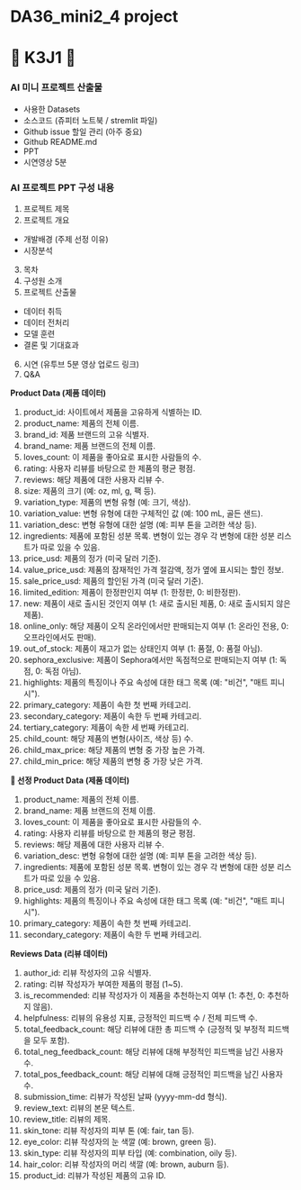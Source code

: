 # DA36_mini2_4 project
# 🐻 K3J1 🐻

### AI 미니 프로젝트 산출물
  - 사용한 Datasets
  - 소스코드 (쥬피터 노트북 / stremlit 파일)
  - Github issue 할일 관리 (아주 중요)
  - Github README.md
  - PPT
  - 시연영상 5분

### AI 프로젝트 PPT 구성 내용
1. 프로젝트 제목
2. 프로젝트 개요
  - 개발배경 (주제 선정 이유)
  - 시장분석
3. 목차
4. 구성원 소개
5. 프로젝트 산출물
  - 데이터 취득
  - 데이터 전처리
  - 모델 훈련
  - 결론 및 기대효과
6. 시연 (유투브 5분 영상 업로드 링크)
7. Q&A

**Product Data (제품 데이터)**
1. product_id: 사이트에서 제품을 고유하게 식별하는 ID.
2. product_name: 제품의 전체 이름.
3. brand_id: 제품 브랜드의 고유 식별자.
4. brand_name: 제품 브랜드의 전체 이름.
5. loves_count: 이 제품을 좋아요로 표시한 사람들의 수.
6. rating: 사용자 리뷰를 바탕으로 한 제품의 평균 평점.
7. reviews: 해당 제품에 대한 사용자 리뷰 수. 
8. size: 제품의 크기 (예: oz, ml, g, 팩 등).
9. variation_type: 제품의 변형 유형 (예: 크기, 색상).
10. variation_value: 변형 유형에 대한 구체적인 값 (예: 100 mL, 골든 샌드).
11. variation_desc: 변형 유형에 대한 설명 (예: 피부 톤을 고려한 색상 등).
12. ingredients: 제품에 포함된 성분 목록. 변형이 있는 경우 각 변형에 대한 성분 리스트가 따로 있을 수 있음.
13. price_usd: 제품의 정가 (미국 달러 기준).
14. value_price_usd: 제품의 잠재적인 가격 절감액, 정가 옆에 표시되는 할인 정보.
15. sale_price_usd: 제품의 할인된 가격 (미국 달러 기준).
16. limited_edition: 제품이 한정판인지 여부 (1: 한정판, 0: 비한정판).
17. new: 제품이 새로 출시된 것인지 여부 (1: 새로 출시된 제품, 0: 새로 출시되지 않은 제품).
18. online_only: 해당 제품이 오직 온라인에서만 판매되는지 여부 (1: 온라인 전용, 0: 오프라인에서도 판매).
19. out_of_stock: 제품이 재고가 없는 상태인지 여부 (1: 품절, 0: 품절 아님).
20. sephora_exclusive: 제품이 Sephora에서만 독점적으로 판매되는지 여부 (1: 독점, 0: 독점 아님).
21. highlights: 제품의 특징이나 주요 속성에 대한 태그 목록 (예: "비건", "매트 피니시").
22. primary_category: 제품이 속한 첫 번째 카테고리.
23. secondary_category: 제품이 속한 두 번째 카테고리.
24. tertiary_category: 제품이 속한 세 번째 카테고리.
25. child_count: 해당 제품의 변형(사이즈, 색상 등) 수.
26. child_max_price: 해당 제품의 변형 중 가장 높은 가격.
27. child_min_price: 해당 제품의 변형 중 가장 낮은 가격.

**🎈 선정 Product Data (제품 데이터)**
1. product_name: 제품의 전체 이름.
2. brand_name: 제품 브랜드의 전체 이름.
3. loves_count: 이 제품을 좋아요로 표시한 사람들의 수.
4. rating: 사용자 리뷰를 바탕으로 한 제품의 평균 평점.
5. reviews: 해당 제품에 대한 사용자 리뷰 수.
6. variation_desc: 변형 유형에 대한 설명 (예: 피부 톤을 고려한 색상 등).
7. ingredients: 제품에 포함된 성분 목록. 변형이 있는 경우 각 변형에 대한 성분 리스트가 따로 있을 수 있음.
8. price_usd: 제품의 정가 (미국 달러 기준).
9. highlights: 제품의 특징이나 주요 속성에 대한 태그 목록 (예: "비건", "매트 피니시").
10. primary_category: 제품이 속한 첫 번째 카테고리.
11. secondary_category: 제품이 속한 두 번째 카테고리.

 **Reviews Data (리뷰 데이터)**
1. author_id: 리뷰 작성자의 고유 식별자.
2. rating: 리뷰 작성자가 부여한 제품의 평점 (1~5).
3. is_recommended: 리뷰 작성자가 이 제품을 추천하는지 여부 (1: 추천, 0: 추천하지 않음).
4. helpfulness: 리뷰의 유용성 지표, 긍정적인 피드백 수 / 전체 피드백 수.
5. total_feedback_count: 해당 리뷰에 대한 총 피드백 수 (긍정적 및 부정적 피드백을 모두 포함).
6. total_neg_feedback_count: 해당 리뷰에 대해 부정적인 피드백을 남긴 사용자 수.
7. total_pos_feedback_count: 해당 리뷰에 대해 긍정적인 피드백을 남긴 사용자 수.
8. submission_time: 리뷰가 작성된 날짜 (yyyy-mm-dd 형식).
9. review_text: 리뷰의 본문 텍스트.
10. review_title: 리뷰의 제목.
11. skin_tone: 리뷰 작성자의 피부 톤 (예: fair, tan 등).
12. eye_color: 리뷰 작성자의 눈 색깔 (예: brown, green 등).
13. skin_type: 리뷰 작성자의 피부 타입 (예: combination, oily 등).
14. hair_color: 리뷰 작성자의 머리 색깔 (예: brown, auburn 등).
15. product_id: 리뷰가 작성된 제품의 고유 ID.



